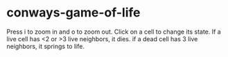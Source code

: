# conways-game-of-life
Press i to zoom in and o to zoom out.
Click on a cell to change its state.
If a live cell has <2 or >3 live neighbors, it dies.
if a dead cell has 3 live neighbors, it springs to life.